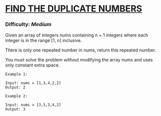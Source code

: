 # [FIND THE DUPLICATE NUMBERS](https://leetcode.com/problems/find-the-duplicate-number/)

### Difficulty: ***Medium***

Given an array of integers nums containing n + 1 integers where each integer is in the range [1, n] inclusive.

There is only one repeated number in nums, return this repeated number.

You must solve the problem without modifying the array nums and uses only constant extra space.

```
Example 1:

Input: nums = [1,3,4,2,2]
Output: 2
```
```
Example 2:

Input: nums = [3,1,3,4,2]
Output: 3
```

